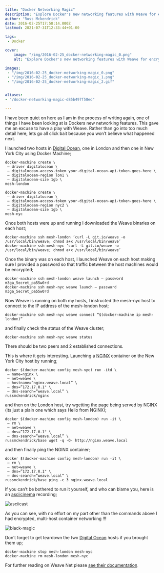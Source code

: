 ```yaml
---
title: "Docker Networking Magic"
description: "Explore Docker's new networking features with Weave for encrypted, multi-host container networking. See the magic in action!"
author: "Russ Mckendrick"
date: 2016-02-25T17:58:14.000Z
lastmod: 2021-07-31T12:33:44+01:00

tags:
 - Docker

cover:
    image: "/img/2016-02-25_docker-networking-magic_0.png" 
    alt: "Explore Docker's new networking features with Weave for encrypted, multi-host container networking. See the magic in action!"

images:
 - "/img/2016-02-25_docker-networking-magic_0.png"
 - "/img/2016-02-25_docker-networking-magic_1.png"
 - "/img/2016-02-25_docker-networking-magic_2.gif"


aliases:
- "/docker-networking-magic-d85b497f58ed"

---
```


I have been quiet on here as I am in the process of writing again, one of things I have been looking at is Dockers new networking features. This gave me an excuse to have a play with Weave. Rather than go into too much detail here, lets go all click bait because you won’t believe what happened next.

I launched two hosts in [Digital Ocean](https://m.do.co/c/52ec4dc3647e), one in London and then one in New York City using Docker Machine;

```
docker-machine create \
 — driver digitalocean \
 — digitalocean-access-token your-digital-ocean-api-token-goes-here \
 — digitalocean-region lon1 \
 — digitalocean-size 1gb \
mesh-london

docker-machine create \
 — driver digitalocean \
 — digitalocean-access-token your-digital-ocean-api-token-goes-here \
 — digitalocean-region nyc2 \
 — digitalocean-size 1gb \
mesh-nyc
```

Once both hosts were up and running I downloaded the Weave binaries on each host;

```
docker-machine ssh mesh-london ‘curl -L git.io/weave -o /usr/local/bin/weave; chmod a+x /usr/local/bin/weave’
docker-machine ssh mesh-nyc ‘curl -L git.io/weave -o /usr/local/bin/weave; chmod a+x /usr/local/bin/weave’
```

Once the binary was on each host, I launched Weave on each host making sure I provided a password so that traffic between the host machines would be encrypted;

```
docker-machine ssh mesh-london weave launch — password m3ga_5ecret_pa55w0rd
docker-machine ssh mesh-nyc weave launch — password m3ga_5ecret_pa55w0rd
```

Now Weave is running on both my hosts, I instructed the mesh-nyc host to connect to the IP address of the mesh-london host;

```
docker-machine ssh mesh-nyc weave connect “$(docker-machine ip mesh-london)”
```

and finally check the status of the Weave cluster;

```
docker-machine ssh mesh-nyc weave status
```

There should be two peers and 2 established connections.

This is where it gets interesting. Launching a [NGINX](https://hub.docker.com/r/russmckendrick/nginx/) container on the New York City host by running;

```
docker $(docker-machine config mesh-nyc) run -itd \
 — name=nginx \
 — net=weave \
 — hostname=”nginx.weave.local” \
 — dns=”172.17.0.1" \
 — dns-search=”weave.local” \
russmckendrick/nginx
```

and then on the London host, try wgetting the page being served by NGINX (its just a plain one which says Hello from NGINX);

```
docker $(docker-machine config mesh-london) run -it \
 — rm \
 — net=weave \
 — dns=”172.17.0.1" \
 — dns-search=”weave.local” \
russmckendrick/base wget -q -O- http://nginx.weave.local
```

and then finally ping the NGINX container;

```
docker $(docker-machine config mesh-london) run -it \
 — rm \
 — net=weave \
 — dns=”172.17.0.1" \
 — dns-search=”weave.local” \
russmckendrick/base ping -c 3 nginx.weave.local
```

If you can’t be bothered to run it yourself, and who can blame you, here is an [asciicinema](https://asciinema.org/~russmckendrick) recording;

![asciicast](/img/2016-02-25_docker-networking-magic_1.png)

As you can see, with no effort on my part other than the commands above I had encrypted, multi-host container networking !!!

![black-magic](/img/2016-02-25_docker-networking-magic_2.gif)

Don’t forget to get teardown the two [Digital Ocean](https://m.do.co/c/52ec4dc3647e) hosts if you brought them up;

```
docker-machine stop mesh-london mesh-nyc
docker-machine rm mesh-london mesh-nyc
```

For further reading on Weave Net please [see their documentation](https://github.com/weaveworks/weave#readme).
